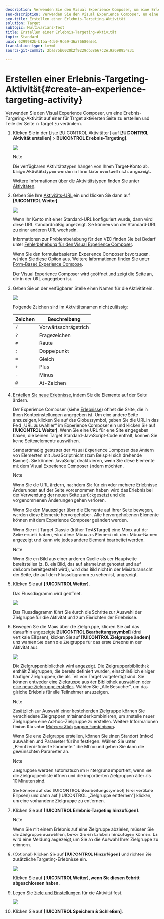 ```yaml
---
description: Verwenden Sie den Visual Experience Composer, um eine Erlebnis-Targeting-Aktivität auf einer für Target aktivierten Seite zu erstellen und Teile der Seite in Target zu verändern.
seo-description: Verwenden Sie den Visual Experience Composer, um eine Erlebnis-Targeting-Aktivität auf einer für Target aktivierten Seite zu erstellen und Teile der Seite in Target zu verändern.
seo-title: Erstellen einer Erlebnis-Targeting-Aktivität
solution: Target
subtopic: Multivarianz-Test
title: Erstellen einer Erlebnis-Targeting-Aktivität
topic: Standard
uuid: 6299982b-b1ba-4dd0-9c69-36a76680a3e1
translation-type: tm+mt
source-git-commit: 2baa75b6020b2f9229db68667c2e19a698954231

---
```



# Erstellen einer Erlebnis-Targeting-Aktivität{#create-an-experience-targeting-activity}

Verwenden Sie den Visual Experience Composer, um eine Erlebnis-Targeting-Aktivität auf einer für Target aktivierten Seite zu erstellen und Teile der Seite in Target zu verändern.

1. Klicken Sie in der Liste [!UICONTROL Aktivitäten] auf **[!UICONTROL Aktivität erstellen]** &gt; **[!UICONTROL Erlebnis-Targeting]**.

   ![](assets/xt_select.png)

   >[!NOTE]
   >
   >Die verfügbaren Aktivitätstypen hängen von Ihrem Target-Konto ab. Einige Aktivitätstypen werden in Ihrer Liste eventuell nicht angezeigt.

   Weitere Informationen über die Aktivitätstypen finden Sie unter   [Aktivitäten](../../../c-activities/activities.md#concept_D317A95A1AB54674BA7AB65C7985BA03).
1. Geben Sie Ihre [Aktivitäts-URL](../../../c-activities/t-experience-target/t-xt-create/xt-activity-url.md#concept_D28549AAA0A14E3BB5F05F32BE8ABC90) ein und klicken Sie dann auf **[!UICONTROL Weiter]**.

   ![](assets/form_url.png)

   Wenn Ihr Konto mit einer Standard-URL konfiguriert wurde, dann wird diese URL standardmäßig angezeigt. Sie können von der Standard-URL zu einer anderen URL wechseln.

   Informationen zur Problembehebung für den VEC finden Sie bei Bedarf unter [Fehlerbehebung für den Visual Experience Composer](../../../c-experiences/c-visual-experience-composer/r-troubleshoot-composer/troubleshoot-composer.md#reference_77743144F10143A3A89D56E116D296E4).

   Wenn Sie den formularbasierten Experience Composer bevorzugen, wählen Sie diese Option aus. Weitere Informationen finden Sie unter [ Form-Based Experience Compose](https://marketing.adobe.com/resources/help/en_US/target/target/t_form_experience_composer.html).

   Der Visual Experience Composer wird geöffnet und zeigt die Seite an, die in der URL angegeben ist.
1. Geben Sie an der verfügbaren Stelle einen Namen für die Aktivität ein.

   ![](assets/xt_name.png)

   Folgende Zeichen sind im Aktivitätsnamen nicht zulässig:

   | Zeichen | Beschreibung |
   |--- |--- |
   | `/` | Vorwärtsschrägstrich |
   | `?` | Fragezeichen |
   | `#` | Raute |
   | `:` | Doppelpunkt |
   | `=` | Gleich |
   | `+` | Plus |
   | `-` | Minus |
   | `@` | At-Zeichen |

1. [Erstellen Sie neue Erlebnisse](../../../c-activities/t-experience-target/t-xt-create/xt-add-experience.md#task_454646F2895242D3B92DC395A0CE1A00), indem Sie die Elemente auf der Seite ändern.

   Der Experience Composer (siehe [Erlebnisse](../../../c-experiences/experiences.md#concept_1D011219034B492BB03C08B3BB80E3F0)) öffnet die Seite, die in Ihren Kontoeinstellungen angegeben ist. Um eine andere Seite anzuzeigen, klicken Sie auf das Globussymbol, geben Sie die URL in das Feld „URL auswählen“ im Experience Composer ein und klicken Sie auf **[!UICONTROL Weiter]**. Wenn Sie eine URL für eine Site eingegeben haben, die keinen Target Standard-JavaScript-Code enthält, können Sie keine Seitenelemente auswählen.

   Standardmäßig gestattet der Visual Experience Composer das Ändern von Elementen mit JavaScript nicht (zum Beispiel sich drehende Banner). Sie können JavaScript deaktivieren, wenn Sie diese Elemente mit dem Visual Experience Composer ändern möchten.

   >[!NOTE]
   >
   >Wenn Sie die URL ändern, nachdem Sie für ein oder mehrere Erlebnisse Änderungen auf der Seite vorgenommen haben, wird das Erlebnis bei der Verwendung der neuen Seite zurückgesetzt und die vorgenommenen Änderungen gehen verloren.

   Wenn Sie den Mauszeiger über die Elemente auf Ihrer Seite bewegen, werden diese Elemente hervorgehoben. Alle hervorgehobenen Elemente können mit dem Experience Composer geändert werden.

   Wenn Sie mit Target Classic (früher Test&amp;Target) eine Mbox auf der Seite erstellt haben, wird diese Mbox als Element mit dem Mbox-Namen angezeigt und kann wie jedes andere Element bearbeitet werden.

   >[!NOTE]
   >
   >Wenn Sie ein Bild aus einer anderen Quelle als der Hauptseite bereitstellen (z. B. ein Bild, das auf akamei.net gehostet und auf dell.com bereitgestellt wird), wird das Bild nicht in der Miniaturansicht der Seite, die auf dem Flussdiagramm zu sehen ist, angezeigt.

1. Klicken Sie auf **[!UICONTROL Weiter]**.

   Das Flussdiagramm wird geöffnet.

   ![](assets/xt_diagram.png)

   Das Flussdiagramm führt Sie durch die Schritte zur Auswahl der Zielgruppe für die Aktivität und zum Einrichten der Erlebnisse.
1. Bewegen Sie die Maus über die Zielgruppe, klicken Sie auf das daraufhin angezeigte **[!UICONTROL Bearbeitungssymbol]** (drei vertikale Ellipsen), klicken Sie auf **[!UICONTROL Zielgruppe ändern]** und wählen Sie dann die Zielgruppe für das erste Erlebnis in der Aktivität aus.

   ![](assets/xt_change_audience.png)

   Die Zielgruppenbibliothek wird angezeigt. Die Zielgruppenbibliothek enthält Zielgruppen, die bereits definiert wurden, einschließlich einiger häufiger Zielgruppen, die als Teil von Target vorgefertigt sind. Sie können entweder eine Zielgruppe aus der Bibliothek auswählen oder   [eine neue Zielgruppe erstellen](../../../c-target/c-audiences/audiences.md#concept_65BE870D290E412D8BBF557EEA67C271). Wählen Sie „Alle Besucher“, um das gleiche Erlebnis für alle Teilnehmer anzuzeigen.

   >[!NOTE]
   >
   >Zusätzlich zur Auswahl einer bestehenden Zielgruppe können Sie verschiedene Zielgruppen miteinander kombinieren, um anstelle neuer Zielgruppen eine Ad-hoc-Zielgruppe zu erstellen. Weitere Informationen finden Sie unter [Mehrere Zielgruppen kombinieren](../../../c-target/combining-multiple-audiences.md#concept_A7386F1EA4394BD2AB72399C225981E5).

   Wenn Sie eine Zielgruppe erstellen, können Sie einen Standort (mbox) auswählen und Parameter für ihn festlegen. Wählen Sie unter „Benutzerdefinierte Parameter“ die Mbox und geben Sie dann die gewünschten Parameter an.

   >[!NOTE]
   >
   >Zielgruppen werden automatisch im Hintergrund importiert, wenn Sie die Zielgruppenliste öffnen und die importierten Zielgruppen älter als 10 Minuten sind.

   Sie können auf das [!UICONTROL Bearbeitungssymbol] (drei vertikale Ellipsen) und dann auf [!UICONTROL „Zielgruppe entfernen“] klicken, um eine vorhandene Zielgruppe zu entfernen.
1. Klicken Sie auf **[!UICONTROL Erlebnis-Targeting hinzufügen]**.

   >[!NOTE]
   >
   >Wenn Sie mit einem Erlebnis auf eine Zielgruppe abzielen, müssen Sie die Zielgruppe auswählen, bevor Sie ein Erlebnis hinzufügen können. Es wird eine Meldung angezeigt, um Sie an die Auswahl Ihrer Zielgruppe zu erinnern.

1. (Optional) Klicken Sie auf **[!UICONTROL Hinzufügen]** und richten Sie zusätzliche Targeting-Erlebnisse ein.

   ![](assets/xt_add_xt.png)

   Klicken Sie auf **[!UICONTROL Weiter], wenn Sie diesen Schritt abgeschlossen haben.**
1. Legen Sie [Ziele und Einstellungen](../../../c-activities/t-experience-target/t-xt-create/xt-goals-and-settings.md#reference_B25389FD6F3A4989801E740364B089CC) für die Aktivität fest.

   ![](assets/xt_settings.png)

1. Klicken Sie auf **[!UICONTROL Speichern &amp; Schließen]**.
